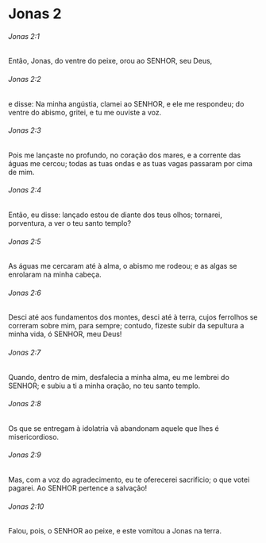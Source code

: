 # Jonas 2

###### Jonas 2:1

Então, Jonas, do ventre do peixe, orou ao SENHOR, seu Deus,

###### Jonas 2:2

e disse: Na minha angústia, clamei ao SENHOR, e ele me respondeu; do ventre do abismo, gritei, e tu me ouviste a voz.

###### Jonas 2:3

Pois me lançaste no profundo, no coração dos mares, e a corrente das águas me cercou; todas as tuas ondas e as tuas vagas passaram por cima de mim.

###### Jonas 2:4

Então, eu disse: lançado estou de diante dos teus olhos; tornarei, porventura, a ver o teu santo templo?

###### Jonas 2:5

As águas me cercaram até à alma, o abismo me rodeou; e as algas se enrolaram na minha cabeça.

###### Jonas 2:6

Desci até aos fundamentos dos montes, desci até à terra, cujos ferrolhos se correram sobre mim, para sempre; contudo, fizeste subir da sepultura a minha vida, ó SENHOR, meu Deus!

###### Jonas 2:7

Quando, dentro de mim, desfalecia a minha alma, eu me lembrei do SENHOR; e subiu a ti a minha oração, no teu santo templo.

###### Jonas 2:8

Os que se entregam à idolatria vã abandonam aquele que lhes é misericordioso.

###### Jonas 2:9

Mas, com a voz do agradecimento, eu te oferecerei sacrifício; o que votei pagarei. Ao SENHOR pertence a salvação!

###### Jonas 2:10

Falou, pois, o SENHOR ao peixe, e este vomitou a Jonas na terra.

